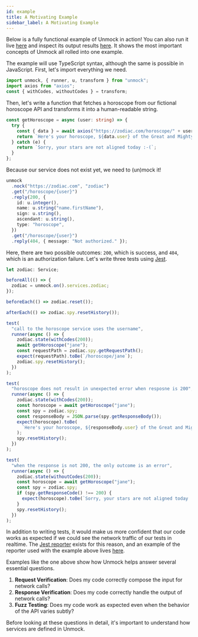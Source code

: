 ```yaml
---
id: example
title: A Motivating Example
sidebar_label: A Motivating Example
---
```


Below is a fully functional example of Unmock in action! You can also run it live [here](https://www.foo.bar) and inspect its output results [here](https://www.output-resuts.com). It shows the most important concepts of Unmock all rolled into one example.

The example will use TypeScript syntax, although the same is possible in JavaScript. First, let's import everything we need.

```ts
import unmock, { runner, u, transform } from "unmock";
import axios from "axios";
const { withCodes, withoutCodes } = transform;
```

Then, let's write a function that fetches a horoscope from our fictional horoscope API and transforms it into a human-readable string.

```ts
const getHoroscope = async (user: string) => {
  try {
    const { data } = await axios("https://zodiac.com/horoscope/" + user);
    return `Here's your horoscope, ${data.user} of the Great and Mighty sign ${data.sign}. ${data.horoscope}.`;
  } catch (e) {
    return `Sorry, your stars are not aligned today :-(`;
  }
};
```

Because our service does not exist yet, we need to (un)mock it!

```ts
unmock
  .nock("https://zodiac.com", "zodiac")
  .get("/horoscope/{user}")
  .reply(200, {
    id: u.integer(),
    name: u.string("name.firstName"),
    sign: u.string(),
    ascendant: u.string(),
    type: "horoscope",
  })
  .get("/horoscope/{user}")
  .reply(404, { message: "Not authorized." });
```

Here, there are two possible outcomes: `200`, which is success, and `404`, which is an authorization failure. Let's write three tests using [Jest](https://jestjs.io).

```ts
let zodiac: Service;

beforeAll(() => {
  zodiac = unmock.on().services.zodiac;
});

beforeEach(() => zodiac.reset());

afterEach(() => zodiac.spy.resetHistory());

test(
  "call to the horoscope service uses the username",
  runner(async () => {
    zodiac.state(withCodes(200));
    await getHoroscope("jane");
    const requestPath = zodiac.spy.getRequestPath();
    expect(requestPath).toBe(`/horoscope/jane`);
    zodiac.spy.resetHistory();
  })
);

test(
  "horoscope does not result in unexpected error when resposne is 200",
  runner(async () => {
    zodiac.state(withCodes(200));
    const horoscope = await getHoroscope("jane");
    const spy = zodiac.spy;
    const responseBody = JSON.parse(spy.getResponseBody());
    expect(horoscope).toBe(
      `Here's your horoscope, ${responseBody.user} of the Great and Mighty sign ${responseBody.sign}. ${responseBody.horoscope}.`
    );
    spy.resetHistory();
  })
);

test(
  "when the response is not 200, the only outcome is an error",
  runner(async () => {
    zodiac.state(withoutCodes(200));
    const horoscope = await getHoroscope("jane");
    const spy = zodiac.spy;
    if (spy.getResponseCode() !== 200) {
      expect(horoscope).toBe(`Sorry, your stars are not aligned today :-(`);
    }
    spy.resetHistory();
  })
);
```

In addition to writing tests, it would make us more confident that our code works as expected if we could see the network traffic of our tests in realtime. The [Jest reporter](/reporter) exists for this reason, and an example of the reporter used with the example above lives [here](https://www.foo.com).

Examples like the one above show how Unmock helps answer several essential questions.

1. **Request Verification**: Does my code correctly compose the input for network calls?
1. **Response Verification**: Does my code correctly handle the output of network calls?
1. **Fuzz Testing**: Does my code work as expected even when the behavior of the API varies subtly?

Before looking at these questions in detail, it's important to understand how services are defined in Unmock.
